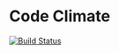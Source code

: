 # Code Climate

[![Build Status](https://travis-ci.org/spray-rest-example/spray-rest-example.png?branch=master)](https://travis-ci.org/IrfanAnsari/spray-rest-example)
